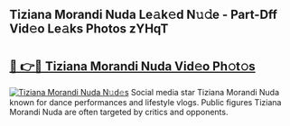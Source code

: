 ## Tiziana Morandi Nuda Le𝚊k𝚎d N𝚞𝚍e - Part-Dff Vid𝚎o Le𝚊ks Photos zYHqT

# <h2><a href="http://fbfhn4.evod.top/?m=Tiziana+Morandi+Nuda">🔗 👉🔴 Tiziana Morandi Nuda Vid𝚎o Ph𝚘t𝚘s</a></h2>

[![Tiziana Morandi Nuda N𝚞d𝚎s](https://i.imgur.com/8V9OHl7.gif)](http://fbfhn4.evod.top/?m=Tiziana+Morandi+Nuda)
Social media star Tiziana Morandi Nuda known for dance performances and lifestyle vlogs. Public figures Tiziana Morandi Nuda are often targeted by critics and opponents. 
